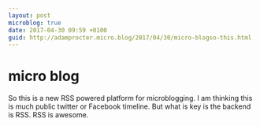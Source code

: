 ```yaml
---
layout: post
microblog: true
date: 2017-04-30 09:59 +0100
guid: http://adamprocter.micro.blog/2017/04/30/micro-blogso-this.html
---
```

# micro blog
So this is a new RSS powered platform for microblogging. I am thinking this is much public twitter or Facebook timeline. But what is key is the backend is RSS. RSS is awesome. 
